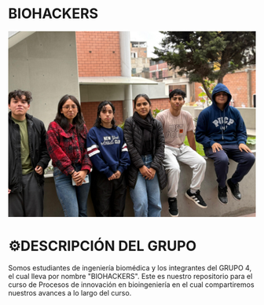 # BIOHACKERS
![fotogrupal](imagenes/475dc60c-4b9c-4588-8590-42f3f7b7c5ab.jfif)
# ⚙DESCRIPCIÓN DEL GRUPO
Somos estudiantes de ingeniería biomédica y los integrantes del GRUPO 4, el cual lleva por nombre "BIOHACKERS". Este es nuestro repositorio para el curso de Procesos de innovación en bioingeniería en el cual compartiremos nuestros avances a lo largo del curso.
